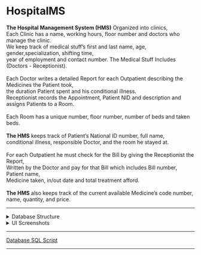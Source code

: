 # HospitalMS

<b>The Hospital Management System (HMS)</b> Organized into clinics,</br>Each Clinic has a name,
working hours, floor number and doctors who manage the clinic.</br>We keep track of medical
stuff’s first and last name, age, gender,specialization, shifting time,</br>year of employment and
contact number. The Medical Stuff Includes (Doctors - Receptionist).</br></br>
Each Doctor writes a detailed Report for each Outpatient describing the Medicines the Patient
took,</br>the duration Patient spent and his conditional illness.</br>Receptionist records the
Appointment, Patient NID and description and assigns Patients to a Room.</br></br>
Each Room has a unique number, floor number, number of beds and taken beds.</br></br>
<b>The HMS</b> keeps track of Patient’s National ID number, full name,</br>conditional illness, responsible
Doctor, and the room he stayed at.</br></br>
For each Outpatient he must check for the Bill by giving the Receptionist the Report,</br> Written by
the Doctor and pay for that Bill which includes Bill number, Patient name,</br>Medicine taken,
in/out date and total treatment afford.</br></br>
<b>The HMS</b> also keeps track of the current available Medicine’s code number, name, quantity,
and price.
***

<details>
  <summary>Database Structure</summary>
<p> 
  
  |           Structure                 |                     Screenshot                      | 
  | :---------------------------------: | :---------------------------------------:           |  
  |   ERD Diagram                       | ![](Screenshots/00.%20ERD%20&%20Schema/ERD.png)     |
  |   System Schema                     | ![](Screenshots/00.%20ERD%20&%20Schema/Schema.png)  |

 </p>
</details>

<details>
  <summary>UI Screenshots</summary>
<p>
  <details>
  <summary>Authentication</summary>
  <p>
    
  ![](Screenshots/0.%20Authentication/Login%20Form.png) 
  ![](Screenshots/0.%20Authentication/Register%20Form.png)

  </p>
  </details>

<details>
  <summary>Home</summary>
<p>
    
![](Screenshots/1.%20Home/DoctorHome.png)
![](Screenshots/1.%20Home/Receptionist%20Home.png)
![](Screenshots/1.%20Home/DoctorHome%20x2.png)

</p>
</details>

<details>
  <summary>Appointments</summary>
<p>
    
![](Screenshots/2.%20Appointments/AppointmentForm.png)

</p>
</details>

<details>
  <summary>Reports</summary>
<p>
    
![](Screenshots/3.%20Reports/ReportForm.png)
![](Screenshots/3.%20Reports/DisplayReports.png)
  
</p>
</details>

<details>
  <summary>Bills</summary>
<p>
    
![](Screenshots/6.%20Bills/AddBillForm.png)
![](Screenshots/6.%20Bills/DisplayBillsForm.png)

</p>
</details>

<details>
  <summary>Clinics</summary>
<p>
    
![](Screenshots/4.%20Clinics/ClinicForm.png)

</p>
</details>

<details>
  <summary>Rooms</summary>
<p>
    
![](Screenshots/5.%20Rooms/RoomForm.png)

</p>
</details>
  
<details>
  <summary>Pharmacy</summary>
<p>
    
![](Screenshots/7.%20Pharmacy/PharmacyForm.png)

</p>
</details>

<details>
  <summary>Medical Stuff Data</summary>
<p>
    
![](Screenshots/8.%20Stuff/UserDataForm.png)

</p>
</details>
  
</p>
</details>

***
[Database SQL Script](HospitalMS/Database/HMS_Database.sql)
***

